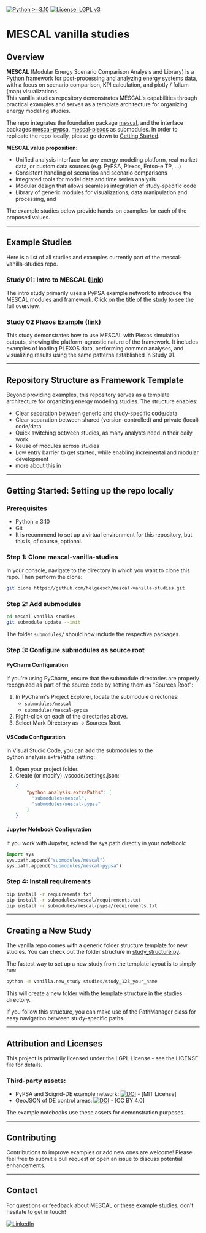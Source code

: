 [![Python >=3.10](https://img.shields.io/badge/python-≥3.10-blue.svg)](https://www.python.org/downloads/release/python-3100/)
[![License: LGPL v3](https://img.shields.io/badge/License-LGPL%20v3-blue.svg)](https://www.gnu.org/licenses/lgpl-3.0)

# MESCAL vanilla studies
## Overview

**MESCAL** (Modular Energy Scenario Comparison Analysis and Library) is a Python framework for post-processing and analyzing energy systems data, with a focus on scenario comparison, KPI calculation, and plotly / folium (map) visualizations.  
This vanilla studies repository demonstrates MESCAL's capabilities through practical examples and serves as a template architecture for organizing energy modeling studies. 

The repo integrates the foundation package [mescal](https://github.com/helgeesch/mescal), and the interface packages [mescal-pypsa](https://github.com/helgeesch/mescal-pypsa), [mescal-plexos](https://github.com/helgeesch/mescal-plexos) as submodules. 
In order to replicate the repo locally, please go down to [Getting Started](#getting-started-setting-up-the-repo-locally).

**MESCAL value proposition:**
- Unified analysis interface for any energy modeling platform, real market data, or custom data sources (e.g. PyPSA, Plexos, Entso-e TP, ...)
- Consistent handling of scenarios and scenario comparisons
- Integrated tools for model data and time series analysis
- Modular design that allows seamless integration of study-specific code
- Library of generic modules for visualizations, data manipulation and processing, and  

The example studies below provide hands-on examples for each of the proposed values.

---

## Example Studies

Here is a list of all studies and examples currently part of the mescal-vanilla-studies repo.

### Study 01: Intro to MESCAL ([link](studies/study_01_intro_to_mescal))
The intro study primarily uses a PyPSA example network to introduce the MESCAL modules and framework. Click on the title of the study to see the full overview.

### Study 02 Plexos Example ([link](studies/study_02_plexos_example))
This study demonstrates how to use MESCAL with Plexos simulation outputs, showing the platform-agnostic nature of the framework. 
It includes examples of loading PLEXOS data, performing common analyses, and visualizing results using the same patterns established in Study 01.

---

## Repository Structure as Framework Template

Beyond providing examples, this repository serves as a template architecture for organizing energy modeling studies. The structure enables:

- Clear separation between generic and study-specific code/data
- Clear separation between shared (version-controlled) and private (local) code/data
- Quick switching between studies, as many analysts need in their daily work
- Reuse of modules across studies
- Low entry barrier to get started, while enabling incremental and modular development
- more about this in 

---

## Getting Started: Setting up the repo locally

### Prerequisites
- Python ≥ 3.10
- Git 
- It is recommend to set up a virtual environment for this repository, but this is, of course, optional.

### Step 1: Clone mescal-vanilla-studies
In your console, navigate to the directory in which you want to clone this repo. Then perform the clone:
```bash
git clone https://github.com/helgeesch/mescal-vanilla-studies.git
```

### Step 2: Add submodules

```bash
cd mescal-vanilla-studies
git submodule update --init
```
The folder `submodules/` should now include the respective packages.

### Step 3: Configure submodules as source root
#### PyCharm Configuration
If you're using PyCharm, ensure that the submodule directories are properly recognized as part of the source code by setting them as "Sources Root":

1. In PyCharm's Project Explorer, locate the submodule directories:
   - `submodules/mescal`
   - `submodules/mescal-pypsa`
2. Right-click on each of the directories above.
3. Select Mark Directory as -> Sources Root.


#### VSCode Configuration
In Visual Studio Code, you can add the submodules to the python.analysis.extraPaths setting:
1. Open your project folder.
2. Create (or modify) .vscode/settings.json:
    ```json
    {
        "python.analysis.extraPaths": [
          "submodules/mescal",
          "submodules/mescal-pypsa"
        ]
    }
    ```

#### Jupyter Notebook Configuration
If you work with Jupyter, extend the sys.path directly in your notebook:
```python
import sys
sys.path.append("submodules/mescal")
sys.path.append("submodules/mescal-pypsa")
```

### Step 4: Install requirements
```bash
pip install -r requirements.txt
pip install -r submodules/mescal/requirements.txt
pip install -r submodules/mescal-pypsa/requirements.txt
```

---

## Creating a New Study

The vanilla repo comes with a generic folder structure template for new studies. You can check out the folder structure in [study_structure.py](vanilla/study_structure.py).

The fastest way to set up a new study from the template layout is to simply run:
```bash
python -m vanilla.new_study studies/study_123_your_name
```
This will create a new folder with the template structure in the studies directory.

If you follow this structure, you can make use of the PathManager class for easy navigation between study-specific paths.

---

## Attribution and Licenses

This project is primarily licensed under the LGPL License - see the LICENSE file for details.

### Third-party assets:
- PyPSA and Scigrid-DE example network: [![DOI](https://zenodo.org/badge/DOI/10.5281/zenodo.14824654.svg)](https://doi.org/10.5281/zenodo.14824654) - [MIT License]
- GeoJSON of DE control areas: [![DOI](https://zenodo.org/badge/DOI/10.5281/zenodo.7530196.svg)](https://doi.org/10.5281/zenodo.7530196) - [CC BY 4.0]

The example notebooks use these assets for demonstration purposes.

---

## Contributing

Contributions to improve examples or add new ones are welcome! Please feel free to submit a pull request or open an issue to discuss potential enhancements.

---

## Contact

For questions or feedback about MESCAL or these example studies, don't hesitate to get in touch!

[![LinkedIn](https://img.shields.io/badge/LinkedIn-0077B5?style=flat&logo=linkedin&logoColor=white)](https://www.linkedin.com/in/helge-e-8201041a7/)
